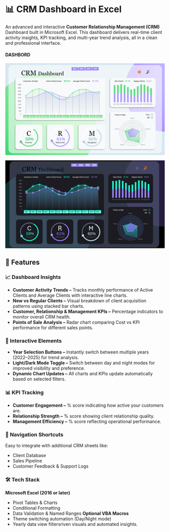 # 📊 CRM Dashboard in Excel

An advanced and interactive **Customer Relationship Management (CRM)** Dashboard built in Microsoft Excel.
This dashboard delivers real-time client activity insights, KPI tracking, and multi-year trend analysis, all in a clean and professional interface.

#### DASHBORD

![DASHBORD](https://github.com/Abhijeet7400/CRM-Dashboard/blob/main/4th%20dash%20image%201.png)

![DASHBORD](https://github.com/Abhijeet7400/CRM-Dashboard/blob/main/4th%20dash%20image%202.png)

## 🚀 Features

### 📈 Dashboard Insights

- **Customer Activity Trends –** Tracks monthly performance of Active Clients and Average Clients with interactive line charts.
- **New vs Regular Clients –** Visual breakdown of client acquisition patterns using stacked bar charts.
- **Customer, Relationship & Management KPIs –** Percentage indicators to monitor overall CRM health.
- **Points of Sale Analysis –** Radar chart comparing Cost vs KPI performance for different sales points.

### 🔄 Interactive Elements

- **Year Selection Buttons –** Instantly switch between multiple years (2022–2025) for trend analysis.
- **Light/Dark Mode Toggle –** Switch between day and night modes for improved visibility and preference.
- **Dynamic Chart Updates –** All charts and KPIs update automatically based on selected filters.

### 📊 KPI Tracking

- **Customer Engagement –** % score indicating how active your customers are.
- **Relationship Strength –** % score showing client relationship quality.
- **Management Efficiency –** % score reflecting operational performance.

### 🧭 Navigation Shortcuts

Easy to integrate with additional CRM sheets like:
- Client Database
- Sales Pipeline
- Customer Feedback & Support Logs

### 🛠️ Tech Stack

**Microsoft Excel (2016 or later)**
- Pivot Tables & Charts
- Conditional Formatting
- Data Validation & Named Ranges
**Optional VBA Macros**
- Theme switching automation (Day/Night mode)
- Yearly data view filtersriven visuals and automated insights.

